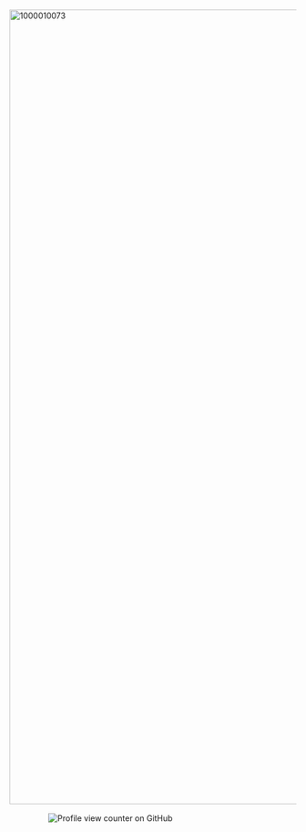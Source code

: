 


ㅤㅤㅤㅤㅤㅤ<img width="1392" height="1392" alt="1000010073" src="https://github.com/user-attachments/assets/f076de04-7eb9-446c-83e5-3c6959af7ff7" />





ㅤㅤㅤㅤㅤ  ![Profile view counter on GitHub](https://komarev.com/ghpvc/?username=25-00-at&color=8a95af)
